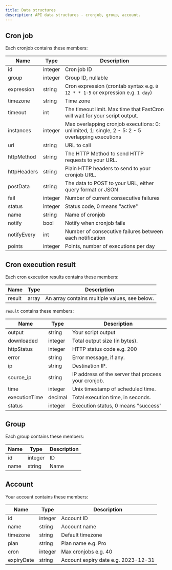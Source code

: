 ```yaml
---
title: Data structures
description: API data structures - cronjob, group, account.
---
```


## Cron job

Each cronjob contains these members:

| Name        | Type    | Description                                                                                      |
| ----------- | ------- | ------------------------------------------------------------------------------------------------ |
| id          | integer | Cron job ID                                                                                      |
| group       | integer | Group ID, nullable                                                                               |
| expression  | string  | Cron expression (crontab syntax e.g. `0 12 * * 1-5` or expression e.g. `1 day`)                  |
| timezone    | string  | Time zone                                                                                        |
| timeout     | int     | The timeout limit. Max time that FastCron will wait for your script output.                      |
| instances   | integer | Max overlapping cronjob executions: 0: unlimited, 1: single, 2 - 5: 2 - 5 overlapping executions |
| url         | string  | URL to call                                                                                      |
| httpMethod  | string  | The HTTP Method to send HTTP requests to your URL.                                               |
| httpHeaders | string  | Plain HTTP headers to send to your cronjob URL.                                                  |
| postData    | string  | The data to POST to your URL, either query format or JSON                                        |
| fail        | integer | Number of current consecutive failures                                                           |
| status      | integer | Status code, 0 means "active"                                                                    |
| name        | string  | Name of cronjob                                                                                  |
| notify      | bool    | Notify when cronjob fails                                                                        |
| notifyEvery | int     | Number of consecutive failures between each notification                                         |
| points      | integer | Points, number of executions per day                                                             |


## Cron execution result

Each cron execution results contains these members:

| Name   | Type  | Description                                   |
| ------ | ----- | --------------------------------------------- |
| result | array | An array contains multiple values, see below. |

`result` contains these members:

| Name          | Type    | Description                                            |
| ------------- | ------- | ------------------------------------------------------ |
| output        | string  | Your script output                                     |
| downloaded    | integer | Total output size (in bytes).                          |
| httpStatus    | integer | HTTP status code e.g. 200                              |
| error         | string  | Error message, if any.                                 |
| ip            | string  | Destination IP.                                        |
| source_ip     | string  | IP address of the server that process your cronjob.    |
| time          | integer | Unix timestamp of scheduled time.                      |
| executionTime | decimal | Total execution time, in seconds.                      |
| status        | integer | Execution status, 0 means "success"                    |

## Group

Each group contains these members:

| Name | Type    | Description |
| ---- | ------- | ----------- |
| id   | integer | ID          |
| name | string  | Name        |

## Account

Your account contains these members:

| Name        | Type    | Description                         |
| ----------- | ------- | ----------------------------------- |
| id          | integer | Account ID                          |
| name        | string  | Account name                        |
| timezone    | string  | Default timezone                    |
| plan        | string  | Plan name e.g. Pro                  |
| cron        | integer | Max cronjobs e.g. 40                |
| expiryDate  | string  | Account expiry date e.g. 2023-12-31 |
